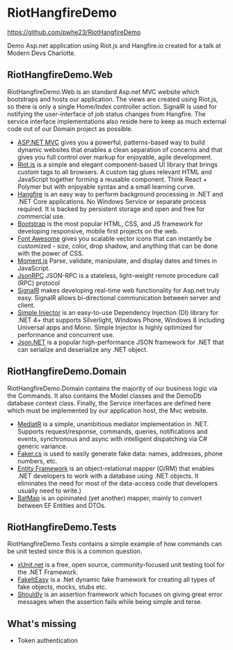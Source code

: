 # RiotHangfireDemo
https://github.com/pwhe23/RiotHangfireDemo

Demo Asp.net application using Riot.js and Hangfire.io created for a talk at Modern Devs Charlotte.

## RiotHangfireDemo.Web

RiotHangfireDemo.Web is an standard Asp.net MVC website which bootstraps and hosts our application. The views are created using Riot.js, so there is only a single Home/Index controller action. SignalR is used for notifying the user-interface of job status changes from Hangfire. The service interface implementations also reside here to keep as much external code out of our Domain project as possible.

* [ASP.NET MVC](https://www.asp.net/mvc) gives you a powerful, patterns-based way to build dynamic websites that enables a clean separation of concerns and that gives you full control over markup for enjoyable, agile development.
* [Riot.js](http://riotjs.com/) is a simple and elegant component-based UI library that brings custom tags to all browsers. A custom tag glues relevant HTML and JavaScript together forming a reusable component. Think React + Polymer but with enjoyable syntax and a small learning curve.
* [Hangfire](https://www.hangfire.io/) is an easy way to perform background processing in .NET and .NET Core applications. No Windows Service or separate process required. It is backed by persistent storage and open and free for commercial use.
* [Bootstrap](http://getbootstrap.com/) is the most popular HTML, CSS, and JS framework for developing responsive, mobile first projects on the web.
* [Font Awesome](http://fontawesome.io/) gives you scalable vector icons that can instantly be customized - size, color, drop shadow, and anything that can be done with the power of CSS.
* [Moment.js](https://momentjs.com/) Parse, validate, manipulate, and display dates and times in JavaScript.
* [JsonRPC](http://www.jsonrpc.org/specification) JSON-RPC is a stateless, light-weight remote procedure call (RPC) protocol
* [SignalR](https://www.asp.net/signalr) makes developing real-time web functionality for Asp.net truly easy. SignalR allows bi-directional communication between server and client.
* [Simple Injector](https://simpleinjector.org/) is an easy-to-use Dependency Injection (DI) library for .NET 4+ that supports Silverlight, Windows Phone, Windows 8 including Universal apps and Mono. Simple Injector is highly optimized for performance and concurrent use.
* [Json.NET](http://www.newtonsoft.com/json) is a popular high-performance JSON framework for .NET that can serialize and deserialize any .NET object.

## RiotHangfireDemo.Domain

RiotHangfireDemo.Domain contains the majority of our business logic via the Commands. It also contains the Model classes and the DemoDb database context class. Finally, the Service interfaces are defined here which must be implemented by our application host, the Mvc website.

* [MediatR](https://github.com/jbogard/MediatR) is a simple, unambitious mediator implementation in .NET. Supports request/response, commands, queries, notifications and events, synchronous and async with intelligent dispatching via C# generic variance.
* [Faker.cs](https://github.com/oriches/faker-cs) is used to easily generate fake data: names, addresses, phone numbers, etc.
* [Entity Framework](https://docs.microsoft.com/en-us/ef/) is an object-relational mapper (O/RM) that enables .NET developers to work with a database using .NET objects. It eliminates the need for most of the data-access code that developers usually need to write.)
* [BatMap](https://dogusteknoloji.github.io/BatMap/) is an opininated (yet another) mapper, mainly to convert between EF Entities and DTOs.

## RiotHangfireDemo.Tests

RiotHangfireDemo.Tests contains a simple example of how commands can be unit tested since this is a common question.

* [xUnit.net](https://xunit.github.io/) is a free, open source, community-focused unit testing tool for the .NET Framework.
* [FakeItEasy](https://fakeiteasy.github.io/) is a .Net dynamic fake framework for creating all types of fake objects, mocks, stubs etc.
* [Shouldly](https://github.com/shouldly/shouldly) is an assertion framework which focuses on giving great error messages when the assertion fails while being simple and terse.

## What's missing

* Token authentication
